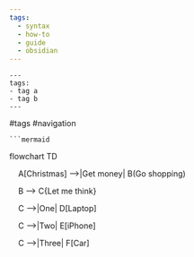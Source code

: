 ```yaml
---
tags:
  - syntax
  - how-to
  - guide
  - obsidian
---
```

```
---
tags:
- tag a
- tag b
---
```
#tags #navigation

```
```mermaid
```
flowchart TD

    A[Christmas] -->|Get money| B(Go shopping)

    B --> C{Let me think}

    C -->|One| D[Laptop]

    C -->|Two| E[iPhone]

    C -->|Three| F[Car]
```